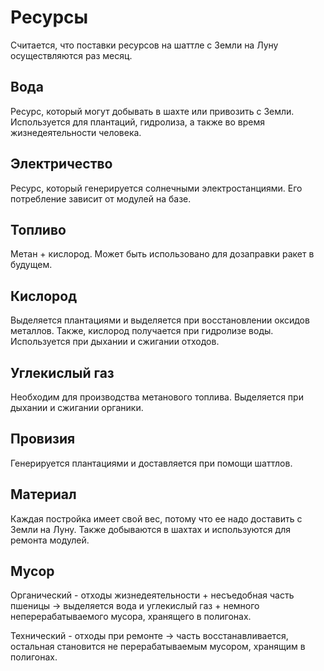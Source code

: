 # Ресурсы

Считается, что поставки ресурсов на шаттле с Земли на Луну осуществляются раз месяц.

## Вода

Ресурс, который могут добывать в шахте или привозить с Земли. Используется для плантаций, гидролиза, а также во время жизнедеятельности человека.

## Электричество

Ресурс, который генерируется солнечными электростанциями. Его потребление зависит от  модулей на базе.

## Топливо

Метан + кислород. Может быть использовано для дозаправки ракет в будущем. 

## Кислород

Выделяется плантациями и выделяется при восстановлении оксидов металлов. Также, кислород получается при гидролизе воды. Используется при дыхании и сжигании отходов.

## Углекислый газ

Необходим для производства метанового топлива. Выделяется при дыхании и сжигании органики.

## Провизия

Генерируется плантациями и доставляется при помощи шаттлов. 

## Материал

Каждая постройка имеет свой вес, потому что ее надо доставить с Земли на Луну. Также добываются в шахтах и используются для ремонта модулей.

## Мусор

Органический - отходы жизнедеятельности + несъедобная часть пшеницы → выделяется вода и углекислый газ + немного неперерабатываемого мусора, хранящего в полигонах.

Технический - отходы при ремонте → часть восстанавливается, остальная становится не перерабатываемым мусором, хранящим в полигонах.